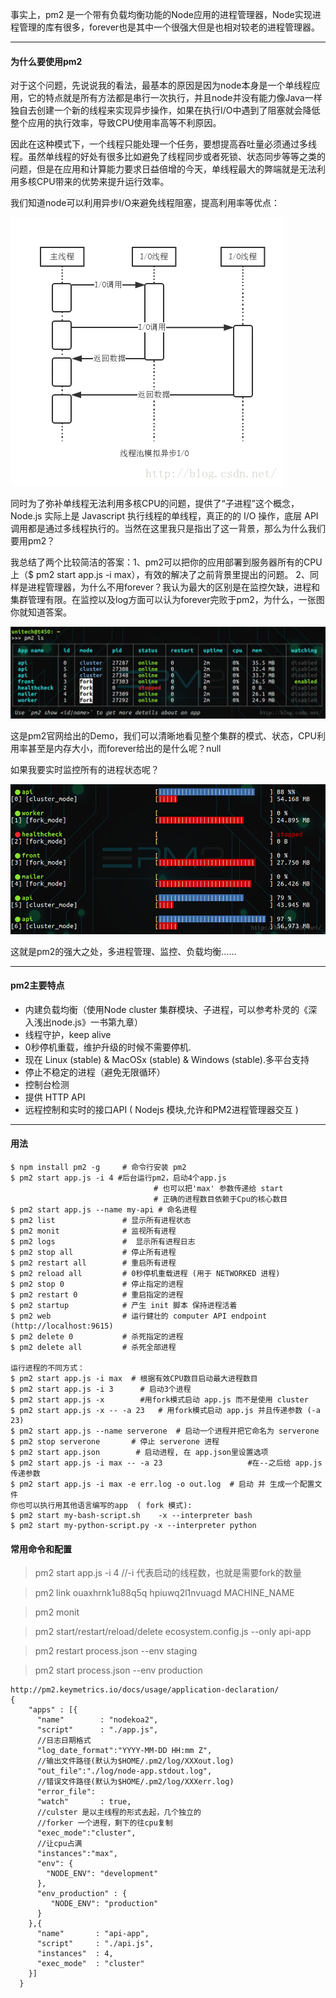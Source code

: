 事实上，pm2 是一个带有负载均衡功能的Node应用的进程管理器，Node实现进程管理的库有很多，forever也是其中一个很强大但是也相对较老的进程管理器。

---

#### 为什么要使用pm2

对于这个问题，先说说我的看法，最基本的原因是因为node本身是一个单线程应用，它的特点就是所有方法都是串行一次执行，并且node并没有能力像Java一样独自去创建一个新的线程来实现异步操作，如果在执行I/O中遇到了阻塞就会降低整个应用的执行效率，导致CPU使用率高等不利原因。

因此在这种模式下，一个线程只能处理一个任务，要想提高吞吐量必须通过多线程。虽然单线程的好处有很多比如避免了线程同步或者死锁、状态同步等等之类的问题，但是在应用和计算能力要求日益倍增的今天，单线程最大的弊端就是无法利用多核CPU带来的优势来提升运行效率。

我们知道node可以利用异步I/O来避免线程阻塞，提高利用率等优点：

![1.png](./imgs/PM2/1.png)

同时为了弥补单线程无法利用多核CPU的问题，提供了“子进程”这个概念，Node.js 实际上是 Javascript 执行线程的单线程，真正的的 I/O 操作，底层 API 调用都是通过多线程执行的。当然在这里我只是指出了这一背景，那么为什么我们要用pm2？

我总结了两个比较简洁的答案：1、pm2可以把你的应用部署到服务器所有的CPU上（$ pm2 start app.js -i max），有效的解决了之前背景里提出的问题。 2、同样是进程管理器，为什么不用forever？我认为最大的区别是在监控欠缺，进程和集群管理有限。在监控以及log方面可以认为forever完败于pm2，为什么，一张图你就知道答案。

![2.png](./imgs/PM2/2.png)

这是pm2官网给出的Demo，我们可以清晰地看见整个集群的模式、状态，CPU利用率甚至是内存大小，而forever给出的是什么呢？null

如果我要实时监控所有的进程状态呢？

![3.png](./imgs/PM2/3.png)

这就是pm2的强大之处，多进程管理、监控、负载均衡……

---

#### pm2主要特点

- 内建负载均衡（使用Node cluster 集群模块、子进程，可以参考朴灵的《深入浅出node.js》一书第九章）
- 线程守护，keep alive
- 0秒停机重载，维护升级的时候不需要停机.
- 现在 Linux (stable) & MacOSx (stable) & Windows (stable).多平台支持
- 停止不稳定的进程（避免无限循环）
- 控制台检测
- 提供 HTTP API
- 远程控制和实时的接口API ( Nodejs 模块,允许和PM2进程管理器交互 )

---

#### 用法

```$xslt
$ npm install pm2 -g     # 命令行安装 pm2 
$ pm2 start app.js -i 4 #后台运行pm2，启动4个app.js 
                                # 也可以把'max' 参数传递给 start
                                # 正确的进程数目依赖于Cpu的核心数目
$ pm2 start app.js --name my-api # 命名进程
$ pm2 list               # 显示所有进程状态
$ pm2 monit              # 监视所有进程
$ pm2 logs               #  显示所有进程日志
$ pm2 stop all           # 停止所有进程
$ pm2 restart all        # 重启所有进程
$ pm2 reload all         # 0秒停机重载进程 (用于 NETWORKED 进程)
$ pm2 stop 0             # 停止指定的进程
$ pm2 restart 0          # 重启指定的进程
$ pm2 startup            # 产生 init 脚本 保持进程活着
$ pm2 web                # 运行健壮的 computer API endpoint (http://localhost:9615)
$ pm2 delete 0           # 杀死指定的进程
$ pm2 delete all         # 杀死全部进程
 
运行进程的不同方式：
$ pm2 start app.js -i max  # 根据有效CPU数目启动最大进程数目
$ pm2 start app.js -i 3      # 启动3个进程
$ pm2 start app.js -x        #用fork模式启动 app.js 而不是使用 cluster
$ pm2 start app.js -x -- -a 23   # 用fork模式启动 app.js 并且传递参数 (-a 23)
$ pm2 start app.js --name serverone  # 启动一个进程并把它命名为 serverone
$ pm2 stop serverone       # 停止 serverone 进程
$ pm2 start app.json        # 启动进程, 在 app.json里设置选项
$ pm2 start app.js -i max -- -a 23                   #在--之后给 app.js 传递参数
$ pm2 start app.js -i max -e err.log -o out.log  # 启动 并 生成一个配置文件
你也可以执行用其他语言编写的app  ( fork 模式):
$ pm2 start my-bash-script.sh    -x --interpreter bash
$ pm2 start my-python-script.py -x --interpreter python
```

#### 常用命令和配置

> pm2 start app.js -i 4  //-i 代表启动的线程数，也就是需要fork的数量

> pm2 link ouaxhrnk1u88q5q hpiuwq2l1nvuagd MACHINE_NAME

> pm2 monit

> pm2 start/restart/reload/delete ecosystem.config.js --only api-app

> pm2 restart process.json --env staging

> pm2 start process.json --env production
```
http://pm2.keymetrics.io/docs/usage/application-declaration/
{
    "apps" : [{
      "name"        : "nodekoa2",
      "script"      : "./app.js",
      //日志日期格式
      "log_date_format":"YYYY-MM-DD HH:mm Z",
      //输出文件路径(默认为$HOME/.pm2/log/XXXout.log)
      "out_file":"./log/node-app.stdout.log",
      //错误文件路径(默认为$HOME/.pm2/log/XXXerr.log)
      "error_file":
      "watch"       : true,
      //culster 是以主线程的形式去起，几个独立的
      //forker 一个进程，剩下的往cpu复制
      "exec_mode":"cluster",
      //让cpu占满
      "instances":"max",
      "env": {
        "NODE_ENV": "development"
      },
      "env_production" : {
         "NODE_ENV": "production"
      }
    },{
      "name"       : "api-app",
      "script"     : "./api.js",
      "instances"  : 4,
      "exec_mode"  : "cluster"
    }]
  }

```



